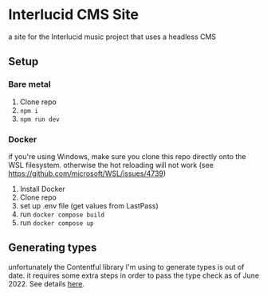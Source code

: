 # Interlucid CMS Site

a site for the Interlucid music project that uses a headless CMS

## Setup

### Bare metal

1. Clone repo
2. `npm i`
3. `npm run dev`

### Docker

if you're using Windows, make sure you clone this repo directly onto the WSL filesystem. otherwise the hot reloading will not work (see https://github.com/microsoft/WSL/issues/4739)

1. Install Docker
2. Clone repo
3. set up .env file (get values from LastPass)
4. run `docker compose build`
5. run `docker compose up`

## Generating types

unfortunately the Contentful library I'm using to generate types is out of date. it requires some extra steps in order to pass the type check as of June 2022. See details [here](https://github.com/intercom/contentful-typescript-codegen/issues/108#issuecomment-1107534265).